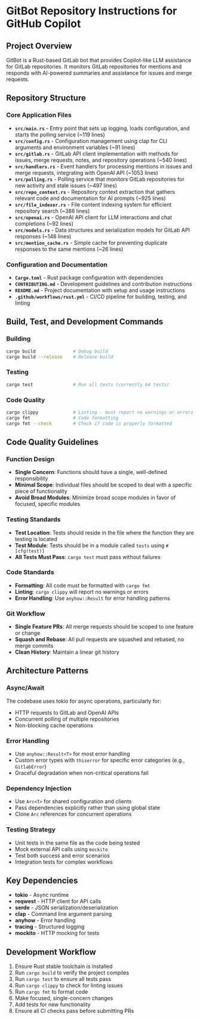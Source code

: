 # GitBot Repository Instructions for GitHub Copilot

## Project Overview

GitBot is a Rust-based GitLab bot that provides Copilot-like LLM assistance for GitLab repositories. It monitors GitLab repositories for mentions and responds with AI-powered summaries and assistance for issues and merge requests.

## Repository Structure

### Core Application Files

- **`src/main.rs`** - Entry point that sets up logging, loads configuration, and starts the polling service (~119 lines)
- **`src/config.rs`** - Configuration management using clap for CLI arguments and environment variables (~91 lines)
- **`src/gitlab.rs`** - GitLab API client implementation with methods for issues, merge requests, notes, and repository operations (~540 lines)
- **`src/handlers.rs`** - Event handlers for processing mentions in issues and merge requests, integrating with OpenAI API (~1053 lines)
- **`src/polling.rs`** - Polling service that monitors GitLab repositories for new activity and stale issues (~497 lines)
- **`src/repo_context.rs`** - Repository context extraction that gathers relevant code and documentation for AI prompts (~925 lines)
- **`src/file_indexer.rs`** - File content indexing system for efficient repository search (~386 lines)
- **`src/openai.rs`** - OpenAI API client for LLM interactions and chat completions (~92 lines)
- **`src/models.rs`** - Data structures and serialization models for GitLab API responses (~148 lines)
- **`src/mention_cache.rs`** - Simple cache for preventing duplicate responses to the same mentions (~26 lines)

### Configuration and Documentation

- **`Cargo.toml`** - Rust package configuration with dependencies
- **`CONTRIBUTING.md`** - Development guidelines and contribution instructions
- **`README.md`** - Project documentation with setup and usage instructions
- **`.github/workflows/rust.yml`** - CI/CD pipeline for building, testing, and linting

## Build, Test, and Development Commands

### Building
```bash
cargo build              # Debug build
cargo build --release    # Release build
```

### Testing
```bash
cargo test               # Run all tests (currently 64 tests)
```

### Code Quality
```bash
cargo clippy             # Linting - must report no warnings or errors
cargo fmt                # Code formatting
cargo fmt --check        # Check if code is properly formatted
```

## Code Quality Guidelines

### Function Design
- **Single Concern**: Functions should have a single, well-defined responsibility
- **Minimal Scope**: Individual files should be scoped to deal with a specific piece of functionality
- **Avoid Broad Modules**: Minimize broad scope modules in favor of focused, specific modules

### Testing Standards
- **Test Location**: Tests should reside in the file where the function they are testing is located
- **Test Module**: Tests should be in a module called `tests` using `#[cfg(test)]`
- **All Tests Must Pass**: `cargo test` must pass without failures

### Code Standards
- **Formatting**: All code must be formatted with `cargo fmt`
- **Linting**: `cargo clippy` will report no warnings or errors
- **Error Handling**: Use `anyhow::Result` for error handling patterns

### Git Workflow
- **Single Feature PRs**: All merge requests should be scoped to one feature or change
- **Squash and Rebase**: All pull requests are squashed and rebased, no merge commits
- **Clean History**: Maintain a linear git history

## Architecture Patterns

### Async/Await
The codebase uses tokio for async operations, particularly for:
- HTTP requests to GitLab and OpenAI APIs
- Concurrent polling of multiple repositories
- Non-blocking cache operations

### Error Handling
- Use `anyhow::Result<T>` for most error handling
- Custom error types with `thiserror` for specific error categories (e.g., `GitlabError`)
- Graceful degradation when non-critical operations fail

### Dependency Injection
- Use `Arc<T>` for shared configuration and clients
- Pass dependencies explicitly rather than using global state
- Clone `Arc` references for concurrent operations

### Testing Strategy
- Unit tests in the same file as the code being tested
- Mock external API calls using `mockito`
- Test both success and error scenarios
- Integration tests for complex workflows

## Key Dependencies

- **tokio** - Async runtime
- **reqwest** - HTTP client for API calls
- **serde** - JSON serialization/deserialization
- **clap** - Command line argument parsing
- **anyhow** - Error handling
- **tracing** - Structured logging
- **mockito** - HTTP mocking for tests

## Development Workflow

1. Ensure Rust stable toolchain is installed
2. Run `cargo build` to verify the project compiles
3. Run `cargo test` to ensure all tests pass
4. Run `cargo clippy` to check for linting issues
5. Run `cargo fmt` to format code
6. Make focused, single-concern changes
7. Add tests for new functionality
8. Ensure all CI checks pass before submitting PRs